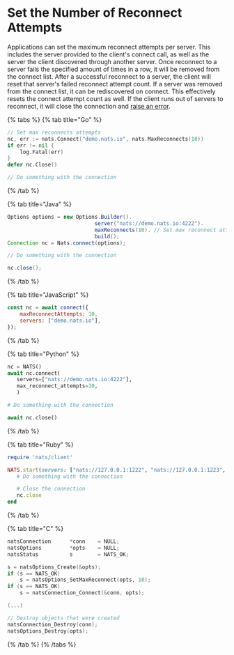 # Set the Number of Reconnect Attempts

Applications can set the maximum reconnect attempts per server. This includes the server provided to the client's connect call, as well as the server the client discovered through another server. Once reconnect to a server fails the specified amount of times in a row, it will be removed from the connect list. After a successful reconnect to a server, the client will reset that server's failed reconnect attempt count. If a server was removed from the connect list, it can be rediscovered on connect. This effectively resets the connect attempt count as well. If the client runs out of servers to reconnect, it will close the connection and [raise an error](events.md).

{% tabs %}
{% tab title="Go" %}
```go
// Set max reconnects attempts
nc, err := nats.Connect("demo.nats.io", nats.MaxReconnects(10))
if err != nil {
    log.Fatal(err)
}
defer nc.Close()

// Do something with the connection
```
{% /tab %}

{% tab title="Java" %}
```java
Options options = new Options.Builder().
                            server("nats://demo.nats.io:4222").
                            maxReconnects(10). // Set max reconnect attempts
                            build();
Connection nc = Nats.connect(options);

// Do something with the connection

nc.close();
```
{% /tab %}

{% tab title="JavaScript" %}
```javascript
const nc = await connect({
    maxReconnectAttempts: 10,
    servers: ["demo.nats.io"],
});
```
{% /tab %}

{% tab title="Python" %}
```python
nc = NATS()
await nc.connect(
   servers=["nats://demo.nats.io:4222"],
   max_reconnect_attempts=10,
   )

# Do something with the connection

await nc.close()
```
{% /tab %}

{% tab title="Ruby" %}
```ruby
require 'nats/client'

NATS.start(servers: ["nats://127.0.0.1:1222", "nats://127.0.0.1:1223", "nats://127.0.0.1:1224"], max_reconnect_attempts: 10) do |nc|
   # Do something with the connection

   # Close the connection
   nc.close
end
```
{% /tab %}

{% tab title="C" %}
```c
natsConnection      *conn    = NULL;
natsOptions         *opts    = NULL;
natsStatus          s        = NATS_OK;

s = natsOptions_Create(&opts);
if (s == NATS_OK)
    s = natsOptions_SetMaxReconnect(opts, 10);
if (s == NATS_OK)
    s = natsConnection_Connect(&conn, opts);

(...)

// Destroy objects that were created
natsConnection_Destroy(conn);
natsOptions_Destroy(opts);
```
{% /tab %}
{% /tabs %}

